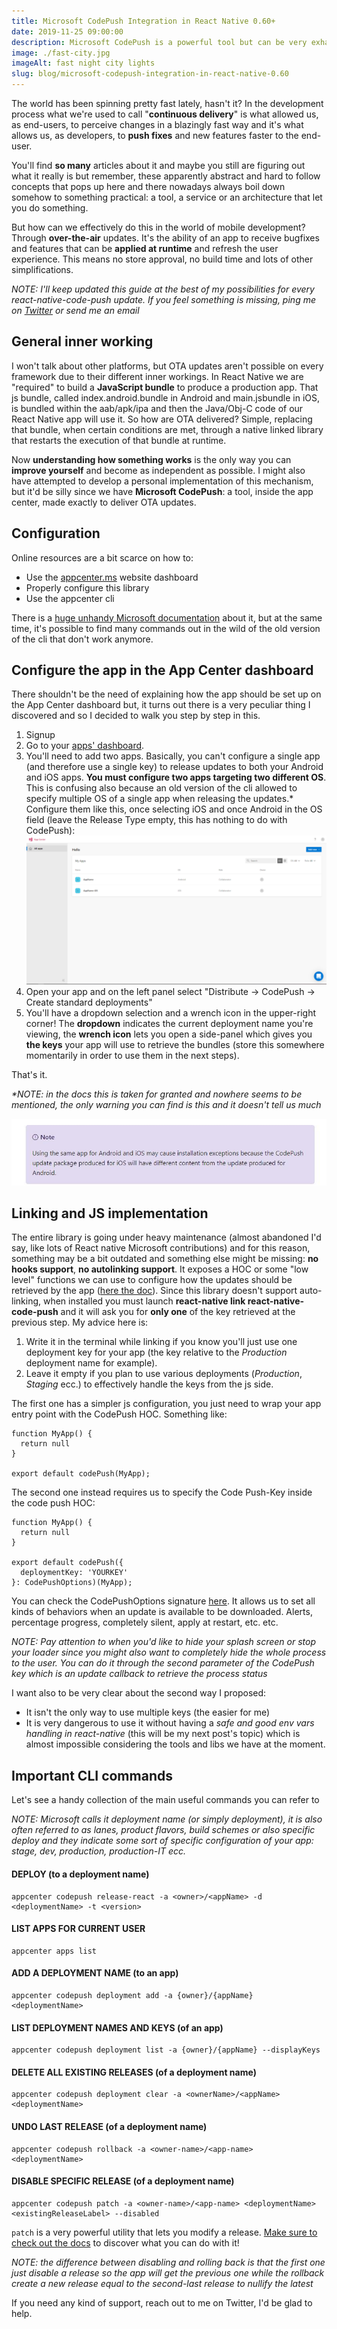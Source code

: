 ```yaml
---
title: Microsoft CodePush Integration in React Native 0.60+
date: 2019-11-25 09:00:00
description: Microsoft CodePush is a powerful tool but can be very exhausting to configure. Let's cycle over the necessary details
image: ./fast-city.jpg
imageAlt: fast night city lights
slug: blog/microsoft-codepush-integration-in-react-native-0.60
---
```


The world has been spinning pretty fast lately, hasn't it?
In the development process what we're used to call "**continuous delivery**" is what allowed us, as end-users, to perceive changes in a blazingly fast way and it's what allows us, as developers, to **push fixes** and new features faster to the end-user.

You'll find **so many** articles about it and maybe you still are figuring out what it really is but remember, these apparently abstract and hard to follow concepts that pops up here and there nowadays always boil down somehow to something practical: a tool, a service or an architecture that let you do something.

But how can we effectively do this in the world of mobile development? Through **over-the-air** updates.
It's the ability of an app to receive bugfixes and features that can be **applied at runtime** and refresh the user experience. This means no store approval, no build time and lots of other simplifications.

_NOTE: I'll keep updated this guide at the best of my possibilities for every react-native-code-push update. If you feel something is missing, ping me on [Twitter](https://twitter.com/giacomocerquone) or send me an email_

## General inner working

I won't talk about other platforms, but OTA updates aren't possible on every framework due to their different inner workings.
In React Native we are "required" to build a **JavaScript bundle** to produce a production app. That js bundle, called index.android.bundle in Android and main.jsbundle in iOS, is bundled within the aab/apk/ipa and then the Java/Obj-C code of our React Native app will use it.
So how are OTA delivered? Simple, replacing that bundle, when certain conditions are met, through a native linked library that restarts the execution of that bundle at runtime.

Now **understanding how something works** is the only way you can **improve yourself** and become as independent as possible. I might also have attempted to develop a personal implementation of this mechanism, but it'd be silly since we have **Microsoft CodePush**: a tool, inside the app center, made exactly to deliver OTA updates.

## Configuration

Online resources are a bit scarce on how to:

- Use the [appcenter.ms](http://appcenter.ms/apps) website dashboard
- Properly configure this library
- Use the appcenter cli

There is a [huge unhandy Microsoft documentation](https://docs.microsoft.com/en-us/appcenter/) about it, but at the same time, it's possible to find many commands out in the wild of the old version of the cli that don't work anymore.

## Configure the app in the App Center dashboard

There shouldn't be the need of explaining how the app should be set up on the App Center dashboard but, it turns out there is a very peculiar thing I discovered and so I decided to walk you step by step in this.

1. Signup
2. Go to your [apps' dashboard](https://appcenter.ms/apps).
3. You'll need to add two apps.  Basically, you can't configure a single app (and therefore use a single key) to release updates to both your Android and iOS apps. **You must configure two apps targeting two different OS**. This is confusing also because an old version of the cli allowed to specify multiple OS of a single app when releasing the updates.*
Configure them like this, once selecting iOS and once Android in the OS field (leave the Release Type empty, this has nothing to do with CodePush):
![Add app in App Center](./step.png)
4. Open your app and on the left panel select "Distribute -> CodePush -> Create standard deployments"
5. You'll have a dropdown selection and a wrench icon in the upper-right corner!
The **dropdown** indicates the current deployment name you're viewing, the **wrench icon** lets you open a side-panel which gives you **the keys** your app will use to retrieve the bundles (store this somewhere momentarily in order to use them in the next steps).

That's it.

_*NOTE: in the docs this is taken for granted and nowhere seems to be mentioned, the only warning you can find is this and it doesn't tell us much_

![App Center Warning](./appcenter-warning.jpg)

## Linking and JS implementation

The entire library is going under heavy maintenance (almost abandoned I'd say, like lots of React native Microsoft contributions) and for this reason, something may be a bit outdated and something else might be missing: **no hooks support**, **no autolinking support**.
It exposes a HOC or some "low level" functions we can use to configure how the updates should be retrieved by the app ([here the doc](https://github.com/microsoft/react-native-code-push/blob/master/docs/api-js.md)).
Since this library doesn't support auto-linking, when installed you must launch **react-native link react-native-code-push** and it will ask you for **only one** of the key retrieved at the previous step.
My advice here is:

1. Write it in the terminal while linking if you know you'll just use one deployment key for your app (the key relative to the _Production_ deployment name for example).
2. Leave it empty if you plan to use various deployments (_Production_, _Staging_ ecc.) to effectively handle the keys from the js side.

The first one has a simpler js configuration, you just need to wrap your app entry point with the CodePush HOC. Something like:

```JSX
function MyApp() {
  return null
}

export default codePush(MyApp);
```

The second one instead requires us to specify the Code Push-Key inside the code push HOC:

```JSX
function MyApp() {
  return null
}

export default codePush({
  deploymentKey: 'YOURKEY'
}: CodePushOptions)(MyApp);
```

You can check the CodePushOptions signature [here](https://github.com/microsoft/react-native-code-push/blob/master/docs/api-js.md#codepushoptions). It allows us to set all kinds of behaviors when an update is available to be downloaded. Alerts, percentage progress, completely silent, apply at restart, etc. etc.

_NOTE: Pay attention to when you'd like to hide your splash screen or stop your loader since you might also want to completely hide the whole process to the user. You can do it through the second parameter of the CodePush key which is an update callback to retrieve the process status_

I want also to be very clear about the second way I proposed:

- It isn't the only way to use multiple keys (the easier for me)
- It is very dangerous to use it without having a _safe and good env vars handling in react-native_ (this will be my next post's topic) which is almost impossible considering the tools and libs we have at the moment.

## Important CLI commands

Let's see a handy collection of the main useful commands you can refer to <br/>

_NOTE: Microsoft calls it deployment name (or simply deployment), it is also often referred to as lanes, product flavors, build schemes or also specific deploy and they indicate some sort of specific configuration of your app: stage, dev, production, production-IT ecc._

#### DEPLOY (to a deployment name)

```
appcenter codepush release-react -a <owner>/<appName> -d <deploymentName> -t <version>
```

#### LIST APPS FOR CURRENT USER

```
appcenter apps list
```

#### ADD A DEPLOYMENT NAME (to an app)

```
appcenter codepush deployment add -a {owner}/{appName} <deploymentName>
```

#### LIST DEPLOYMENT NAMES AND KEYS (of an app)

```
appcenter codepush deployment list -a {owner}/{appName} --displayKeys
```

#### DELETE ALL EXISTING RELEASES (of a deployment name)

```
appcenter codepush deployment clear -a <ownerName>/<appName> <deploymentName>
```

#### UNDO LAST RELEASE (of a deployment name)

```
appcenter codepush rollback -a <owner-name>/<app-name> <deploymentName>
```

#### DISABLE SPECIFIC RELEASE (of a deployment name)

```
appcenter codepush patch -a <owner-name>/<app-name> <deploymentName> <existingReleaseLabel> --disabled
```

`patch` is a very powerful utility that lets you modify a release. [Make sure to check out the docs](https://docs.microsoft.com/en-us/appcenter/distribution/codepush/cli#patching-update-metadata) to discover what you can do with it!

_NOTE: the difference between disabling and rolling back is that the first one just disable a release so the app will get the previous one while the rollback create a new release equal to the second-last release to nullify the latest_

If you need any kind of support, reach out to me on Twitter, I'd be glad to help.
